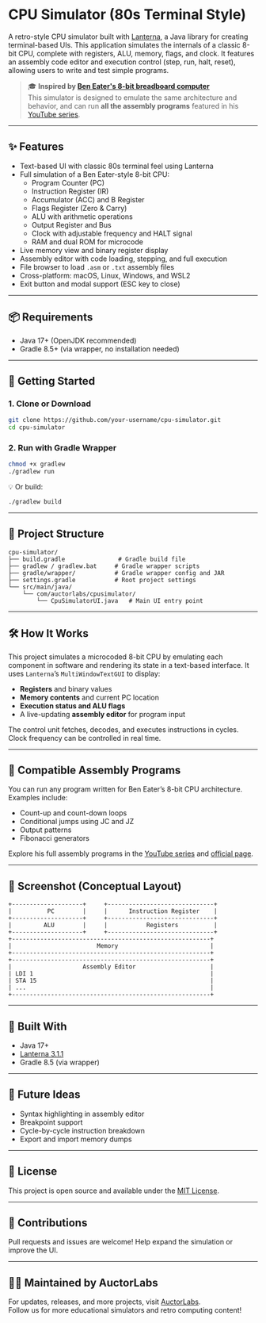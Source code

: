 # CPU Simulator (80s Terminal Style)

A retro-style CPU simulator built with [Lanterna](https://github.com/mabe02/lanterna), a Java library for creating terminal-based UIs. This application simulates the internals of a classic 8-bit CPU, complete with registers, ALU, memory, flags, and clock. It features an assembly code editor and execution control (step, run, halt, reset), allowing users to write and test simple programs.

> 🎓 **Inspired by [Ben Eater's 8-bit breadboard computer](https://eater.net/8bit)**  
> This simulator is designed to emulate the same architecture and behavior, and can run **all the assembly programs** featured in his [YouTube series](https://www.youtube.com/playlist?list=PLowKtXNTBypGqImE405J2565dvjafglHU).

---

## ✨ Features

- Text-based UI with classic 80s terminal feel using Lanterna
- Full simulation of a Ben Eater-style 8-bit CPU:
  - Program Counter (PC)
  - Instruction Register (IR)
  - Accumulator (ACC) and B Register
  - Flags Register (Zero & Carry)
  - ALU with arithmetic operations
  - Output Register and Bus
  - Clock with adjustable frequency and HALT signal
  - RAM and dual ROM for microcode
- Live memory view and binary register display
- Assembly editor with code loading, stepping, and full execution
- File browser to load `.asm` or `.txt` assembly files
- Cross-platform: macOS, Linux, Windows, and WSL2
- Exit button and modal support (ESC key to close)

---

## 📦 Requirements

- Java 17+ (OpenJDK recommended)
- Gradle 8.5+ (via wrapper, no installation needed)

---

## 🚀 Getting Started

### 1. Clone or Download

```bash
git clone https://github.com/your-username/cpu-simulator.git
cd cpu-simulator
```

### 2. Run with Gradle Wrapper

```bash
chmod +x gradlew
./gradlew run
```

💡 Or build:

```bash
./gradlew build
```

---

## 🧠 Project Structure

```text
cpu-simulator/
├── build.gradle               # Gradle build file
├── gradlew / gradlew.bat     # Gradle wrapper scripts
├── gradle/wrapper/           # Gradle wrapper config and JAR
├── settings.gradle           # Root project settings
└── src/main/java/
    └── com/auctorlabs/cpusimulator/
        └── CpuSimulatorUI.java   # Main UI entry point
```

---

## 🛠 How It Works

This project simulates a microcoded 8-bit CPU by emulating each component in software and rendering its state in a text-based interface. It uses `Lanterna`’s `MultiWindowTextGUI` to display:

- **Registers** and binary values
- **Memory contents** and current PC location
- **Execution status and ALU flags**
- A live-updating **assembly editor** for program input

The control unit fetches, decodes, and executes instructions in cycles. Clock frequency can be controlled in real time.

---

## 🧪 Compatible Assembly Programs

You can run any program written for Ben Eater’s 8-bit CPU architecture. Examples include:

- Count-up and count-down loops
- Conditional jumps using JC and JZ
- Output patterns
- Fibonacci generators

Explore his full assembly programs in the [YouTube series](https://www.youtube.com/playlist?list=PLowKtXNTBypGqImE405J2565dvjafglHU) and [official page](https://eater.net/8bit).

---

## 📸 Screenshot (Conceptual Layout)

```
+--------------------+     +------------------------------+
|          PC        |     |      Instruction Register    |
+--------------------+     +------------------------------+
|         ALU        |     |           Registers          |
+--------------------+     +------------------------------+
+--------------------------------------------------------+
|                        Memory                          |
+--------------------------------------------------------+
+--------------------------------------------------------+
|                    Assembly Editor                     |
| LDI 1                                                  |
| STA 15                                                 |
| ...                                                    |
+--------------------------------------------------------+
```

---

## 🧱 Built With

- Java 17+
- [Lanterna 3.1.1](https://github.com/mabe02/lanterna)
- Gradle 8.5 (via wrapper)

---

## 🧩 Future Ideas

- Syntax highlighting in assembly editor
- Breakpoint support
- Cycle-by-cycle instruction breakdown
- Export and import memory dumps

---

## 📝 License

This project is open source and available under the [MIT License](LICENSE).

---

## 🤝 Contributions

Pull requests and issues are welcome! Help expand the simulation or improve the UI.

---

## 👨‍🔧 Maintained by AuctorLabs

For updates, releases, and more projects, visit [AuctorLabs](https://auctorlabs.com/).  
Follow us for more educational simulators and retro computing content!